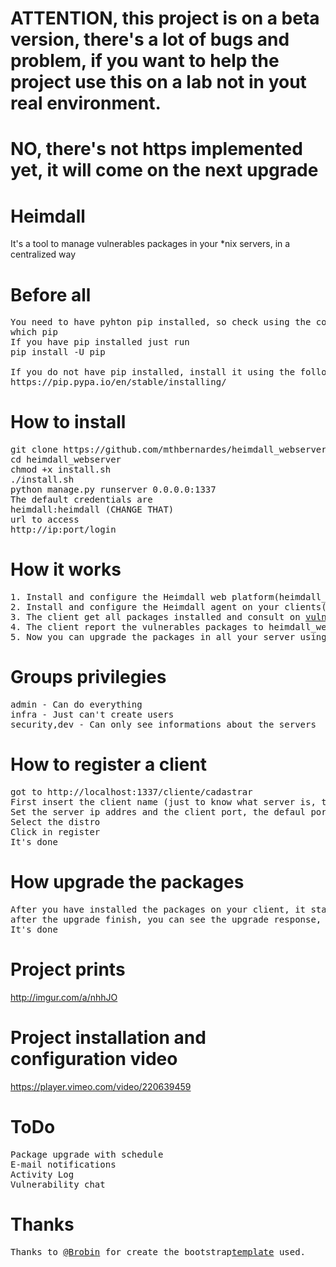 # ATTENTION, this project is on a beta version, there's a lot of bugs and problem, if you want to help the project use this on a lab not in yout real environment.
# NO, there's not https implemented yet, it will come on the next upgrade

# Heimdall
It's a tool to manage vulnerables packages in your *nix servers, in a centralized way

# Before all
<pre>
You need to have pyhton pip installed, so check using the command
which pip
If you have pip installed just run
pip install -U pip

If you do not have pip installed, install it using the follow link
https://pip.pypa.io/en/stable/installing/
</pre>

# How to install
<pre>
git clone https://github.com/mthbernardes/heimdall_webserver.git
cd heimdall_webserver
chmod +x install.sh
./install.sh
python manage.py runserver 0.0.0.0:1337
The default credentials are 
heimdall:heimdall (CHANGE THAT)
url to access
http://ip:port/login
</pre>

# How it works
<pre>
1. Install and configure the Heimdall web platform(heimdall_webserver) on a server where you will manage all your other clients(servers)
2. Install and configure the Heimdall agent on your clients(<a href="https://github.com/mthbernardes/heimdall_agent">heimdall_agent</a>)
3. The client get all packages installed and consult on <a href="https://vulners.com">vulners.com</a>, to find wich package is vulnerable.
4. The client report the vulnerables packages to heimdall_webserver
5. Now you can upgrade the packages in all your server using just the Heimdall Web Platform
</pre>

# Groups privilegies
<pre>
admin - Can do everything
infra - Just can't create users
security,dev - Can only see informations about the servers
</pre>

# How to register a client
<pre>
got to http://localhost:1337/cliente/cadastrar
First insert the client name (just to know what server is, this information is not used in anyway)
Set the server ip addres and the client port, the defaul port is 5000
Select the distro
Click in register
It's done
</pre>

# How upgrade the packages
<pre>
After you have installed the packages on your client, it start to communicate with the server, and send the vulnerable packages, so when a vulnerable package appear, just click in update.
after the upgrade finish, you can see the upgrade response, clicking on view.
It's done
</pre>

# Project prints
http://imgur.com/a/nhhJO

# Project installation and configuration video
https://player.vimeo.com/video/220639459

# ToDo
<pre>
Package upgrade with schedule
E-mail notifications
Activity Log
Vulnerability chat
</pre>

# Thanks
<pre>
Thanks to <a href="https://github.com/Brobin">@Brobin</a> for create the bootstrap<a href="https://github.com/Brobin/hacker-bootstrap">template</a> used.
</pre>

